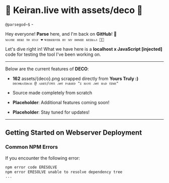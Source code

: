 # 💛 **Keiran**.live with **assets**/__deco__ 💛

`@parsegod~$` - 

Hey everyone! **Parse** here, and I'm back on **GitHub**! 🎉  
`ꮇꭺꭹᏼꭼ ꮋꭼꭱꭼ ꭲꮎ ꮪꭲꭺꭹ ❤` `ꮤꭼᏼꮪꭼꭱꮩꭼꭱ ᏼꭹ ꮇꭹ ꮋꮎꮇꮖꭼ ꮶꭼꮖꭱꭺꮑ 🐱‍🐉`

Let's dive right in! What we have here is a **localhost x JavaScript [injected]** code for testing the tool I've been working on.

---

Below are the current features of  **DECO**:

- **162** assets/{deco}.png scrapped directly from **Yours Truly :)**  
  `ꭰꭼꮯꮎꭱꭺꭲꮖꮎꮑꮪ @ ꭺꮪꮪꭼꭲ/ꮯꮲꮁꭼ ꮑꮎꭲ ꮲꭺꭱꮪꭼꭰ "ꮖ ꮋꭺꮩꭼ ꮑꮎꭲ ꮋꭺꭰ ꭲꮖꮇꭼ"`
  
- Source made completely from scratch

- **Placeholder**: Additional features coming soon!

- **Placeholder**: Stay tuned for updates!

---

## Getting Started on Webserver Deployment

### Common **NPM** Errors

If you encounter the following error:

```bash
npm error code ERESOLVE
npm error ERESOLVE unable to resolve dependency tree
...

